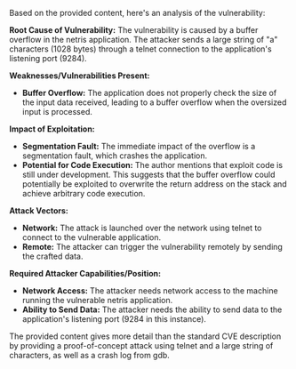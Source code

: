 Based on the provided content, here's an analysis of the vulnerability:

**Root Cause of Vulnerability:** The vulnerability is caused by a buffer overflow in the netris application. The attacker sends a large string of "a" characters (1028 bytes) through a telnet connection to the application's listening port (9284).

**Weaknesses/Vulnerabilities Present:**
*   **Buffer Overflow:** The application does not properly check the size of the input data received, leading to a buffer overflow when the oversized input is processed.

**Impact of Exploitation:**
*   **Segmentation Fault:** The immediate impact of the overflow is a segmentation fault, which crashes the application.
*   **Potential for Code Execution:** The author mentions that exploit code is still under development. This suggests that the buffer overflow could potentially be exploited to overwrite the return address on the stack and achieve arbitrary code execution.

**Attack Vectors:**
*   **Network:** The attack is launched over the network using telnet to connect to the vulnerable application.
*   **Remote:** The attacker can trigger the vulnerability remotely by sending the crafted data.

**Required Attacker Capabilities/Position:**
*   **Network Access:** The attacker needs network access to the machine running the vulnerable netris application.
*   **Ability to Send Data:** The attacker needs the ability to send data to the application's listening port (9284 in this instance).

The provided content gives more detail than the standard CVE description by providing a proof-of-concept attack using telnet and a large string of characters, as well as a crash log from gdb.